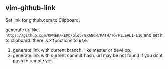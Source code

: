 vim-github-link
---

Set link for github.com to Clipboard.

generate url like `https://github.com/OWNER/REPO/blob/BRANCH/PATH/TO/FILE#L1-L10` and set it to clipboard.
there is 2 functions to use.
1. generate link with current branch. like master or develop.
2. generate link with current commit hash. url may be not found if you dont push to remote yet.
